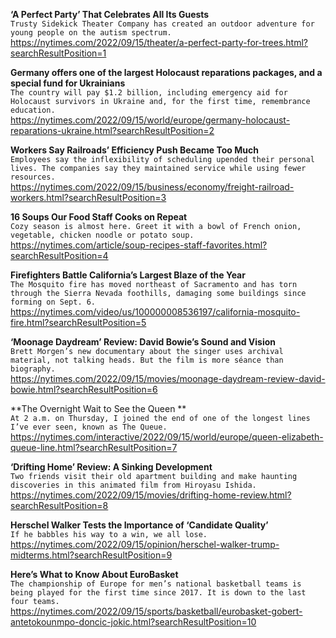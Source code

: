 **‘A Perfect Party’ That Celebrates All Its Guests**\
`Trusty Sidekick Theater Company has created an outdoor adventure for young people on the autism spectrum.`\
https://nytimes.com/2022/09/15/theater/a-perfect-party-for-trees.html?searchResultPosition=1

**Germany offers one of the largest Holocaust reparations packages, and a special fund for Ukrainians**\
`The country will pay $1.2 billion, including emergency aid for Holocaust survivors in Ukraine and, for the first time, remembrance education.`\
https://nytimes.com/2022/09/15/world/europe/germany-holocaust-reparations-ukraine.html?searchResultPosition=2

**Workers Say Railroads’ Efficiency Push Became Too Much**\
`Employees say the inflexibility of scheduling upended their personal lives. The companies say they maintained service while using fewer resources.`\
https://nytimes.com/2022/09/15/business/economy/freight-railroad-workers.html?searchResultPosition=3

**16 Soups Our Food Staff Cooks on Repeat**\
`Cozy season is almost here. Greet it with a bowl of French onion, vegetable, chicken noodle or potato soup.`\
https://nytimes.com/article/soup-recipes-staff-favorites.html?searchResultPosition=4

**Firefighters Battle California’s Largest Blaze of the Year**\
`The Mosquito fire has moved northeast of Sacramento and has torn through the Sierra Nevada foothills, damaging some buildings since forming on Sept. 6.`\
https://nytimes.com/video/us/100000008536197/california-mosquito-fire.html?searchResultPosition=5

**‘Moonage Daydream’ Review: David Bowie’s Sound and Vision**\
`Brett Morgen’s new documentary about the singer uses archival material, not talking heads. But the film is more séance than biography.`\
https://nytimes.com/2022/09/15/movies/moonage-daydream-review-david-bowie.html?searchResultPosition=6

**The Overnight Wait to See the Queen  **\
`At 2 a.m. on Thursday, I joined the end of one of the longest lines I’ve ever seen, known as The Queue.`\
https://nytimes.com/interactive/2022/09/15/world/europe/queen-elizabeth-queue-line.html?searchResultPosition=7

**‘Drifting Home’ Review: A Sinking Development**\
`Two friends visit their old apartment building and make haunting discoveries in this animated film from Hiroyasu Ishida.`\
https://nytimes.com/2022/09/15/movies/drifting-home-review.html?searchResultPosition=8

**Herschel Walker Tests the Importance of ‘Candidate Quality’**\
`If he babbles his way to a win, we all lose.`\
https://nytimes.com/2022/09/15/opinion/herschel-walker-trump-midterms.html?searchResultPosition=9

**Here’s What to Know About EuroBasket**\
`The championship of Europe for men’s national basketball teams is being played for the first time since 2017. It is down to the last four teams.`\
https://nytimes.com/2022/09/15/sports/basketball/eurobasket-gobert-antetokounmpo-doncic-jokic.html?searchResultPosition=10


